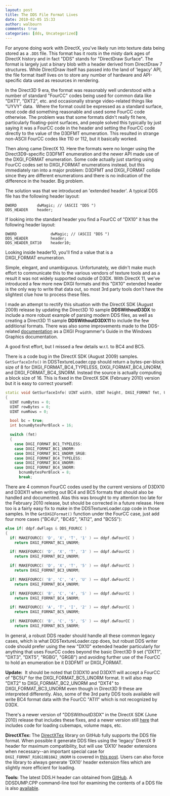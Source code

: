 ```yaml
---
layout: post
title: The DDS File Format Lives
date: 2010-02-05 15:33
author: walbourn
comments: true
categories: [dds, Uncategorized]
---
```

For anyone doing work with DirectX, you've likely run into texture data being stored as a ``.DDS`` file. This format has it roots in the misty dark ages of DirectX history and in fact "DDS" stands for "DirectDraw Surface". The format is largely just a binary blob with a header derived from DirectDraw 7 structures. While DirectDraw itself has passed into the land of 'legacy' API, the file format itself lives on to store any number of hardware and API-specific data used as resources in rendering.

In the Direct3D 9 era, the format was reasonably well understood with a number of standard "FourCC" codes being used for common data like "DXT1", "DXT2", etc. and occasionally strange video-related things like "UYVY" data.  Where the format could be expressed as a standard surface, most code did something reasonable and used some FourCC code otherwise. The problem was that some formats didn't really fit here, particularly floating-point surfaces, and people solved this typically by just saying it was a FourCC code in the header and setting the FourCC code directly to the value of the D3DFMT enumeration. This resulted in strange non-ASCII FourCC codes like 110 or 112, but it basically worked.

Then along came DirectX 10. Here the formats were no longer using the Direct3D9-specific D3DFMT enumeration and the newer API made use of the DXGI_FORMAT enumeration. Some code actually just starting using FourCC codes set to DXGI_FORMAT enumerations instead, but this immediately ran into a major problem: D3DFMT and DXGI_FORMAT collide since they are different enumerations and there is no indication of the difference in the header. Big problem.

The solution was that we introduced an 'extended header'. A typical DDS file has the following header layout:

```
DWORD         dwMagic; // (ASCII "DDS ")
DDS_HEADER    header;
```

If looking into the standard header you find a FourCC of "DX10" it has the following header layout:

```
DWORD               dwMagic; // (ASCII "DDS ")
DDS_HEADER          header;
DDS_HEADER_DXT10    header10;
```

Looking inside header10, you'll find a value that is a DXGI_FORMAT enumeration.

Simple, elegant, and unambiguous. Unfortunately, we didn't make much effort to communicate this to the various vendors of texture tools and as a result it was not widely supported outside of D3DX. With DirectX 11, we've introduced a few more new DXGI formats and this "DX10" extended header is the only way to write that data out, so most 3rd party tools don't have the slightest clue how to process these files.

I made an attempt to rectify this situation with the DirectX SDK (August 2009) release by updating the Direct3D 10 sample <strong>DDSWithoutD3DX</strong> to include a more robust example of parsing modern DDS files, as well as creating a Direct3D 11 sample <strong>DDSWithoutD3DX11 </strong>to include the few additional formats. There was also some improvements made to the DDS-related [documentation](https://docs.microsoft.com/en-us/windows/desktop/direct3ddds/dx-graphics-dds-pguide) as a DXGI Programmer's Guide in the Windows Graphics documentation.</span>

A good first effort, but I missed a few details w.r.t. to BC4 and BC5.

There is a code bug in the DirectX SDK (August 2009) samples. ``GetSurfaceInfo()`` in DDSTextureLoader.cpp should return a bytes-per-block size of 8 for DXGI_FORMAT_BC4_TYPELESS, DXGI_FORMAT_BC4_UNORM, and DXGI_FORMAT_BC4_SNORM. Instead the source is actually computing a block size of 16. This is fixed in the DirectX SDK (February 2010) version but it is easy to correct yourself:

```cpp
static void GetSurfaceInfo( UINT width, UINT height, DXGI_FORMAT fmt, UINT* pNumBytes, UINT* pRowBytes, UINT* pNumRows )
{
  UINT numBytes = 0;
  UINT rowBytes = 0;
  UINT numRows = 0;

  bool bc = true;
  int bcnumBytesPerBlock = 16;

  switch (fmt)
  {
    case DXGI_FORMAT_BC1_TYPELESS:
    case DXGI_FORMAT_BC1_UNORM:
    case DXGI_FORMAT_BC1_UNORM_SRGB:
    case DXGI_FORMAT_BC4_TYPELESS:
    case DXGI_FORMAT_BC4_UNORM:
    case DXGI_FORMAT_BC4_SNORM:
      bcnumBytesPerBlock = 8;
      break;
```

There are 4 common FourCC codes used by the current versions of D3DX10 and D3DX11 when writing out BC4 and BC5 formats that should also be handled and documented. Alas this was brought to my attention too late for the February 2010 release, but should be corrected in a future release. Here too is a fairly easy fix to make in the DDSTextureLoader.cpp code in those samples. In the ``GetDXGIFormat()`` function under the FourCC case, just add four more cases ("BC4U", "BC4S", "ATI2", and "BC5S"):

```cpp
else if( ddpf.dwFlags & DDS_FOURCC )
{
  if( MAKEFOURCC( 'D', 'X', 'T', '1' ) == ddpf.dwFourCC )
    return DXGI_FORMAT_BC1_UNORM;

  if( MAKEFOURCC( 'D', 'X', 'T', '3' ) == ddpf.dwFourCC )
    return DXGI_FORMAT_BC2_UNORM;

  if( MAKEFOURCC( 'D', 'X', 'T', '5' ) == ddpf.dwFourCC )
    return DXGI_FORMAT_BC3_UNORM;

  if( MAKEFOURCC( 'B', 'C', '4', 'U' ) == ddpf.dwFourCC )
    return DXGI_FORMAT_BC4_UNORM;

  if( MAKEFOURCC( 'B', 'C', '4', 'S' ) == ddpf.dwFourCC )
    return DXGI_FORMAT_BC4_SNORM;

  if( MAKEFOURCC( 'A', 'T', 'I', '2' ) == ddpf.dwFourCC )
    return DXGI_FORMAT_BC5_UNORM;

  if( MAKEFOURCC( 'B', 'C', '5', 'S' ) == ddpf.dwFourCC )
    return DXGI_FORMAT_BC5_SNORM;
```

In general, a robust DDS reader should handle all these common legacy cases, which is what DDSTextureLoader.cpp does, but robust DDS writer code should prefer using the new "DX10" extended header particularly for anything that uses FourCC codes beyond the basic Direct3D 9 set ("DXT1", "DXT3", "DXT5", "RGBG", "GRGB") and avoiding further use of the FourCC to hold an enumeration be it D3DFMT or DXGI_FORMAT.

<strong>Update:</strong>  It should be noted that D3DX10 and D3DX11 will accept a FourCC of "BC5U" for the DXGI_FORMAT_BC5_UNORM format. It will also map "DXT2" to DXGI_FORMAT_BC2_UNORM and "DXT4" to DXGI_FORMAT_BC3_UNORM even though in Direct3D 9 these are interpreted differently. Also, some of the 3rd party DDS tools available will write BC4 format data with the FourCC "ATI1" which is not recognized by D3DX.

There's a newer version of "DDSWithoutD3DX" in the DirectX SDK (June 2010) release that includes these fixes, and a newer version still [here](2010-07-15-ddswithoutd3dx-sample-update.md) that includes code for loading cubemaps, volume maps, etc.

<strong>DirectXTex:</strong> The [DirectXTex](http://go.microsoft.com/fwlink/?LinkId=248926) library on GitHub fully supports the DDS file format. When possible it generate DDS files using the 'legacy' DirectX 9 header for maximum compatibility, but will use 'DX10' header extensions when necessary--an important special case for <code>DXGI_FORMAT_R10G10B10A2_UNORM</code> is covered in [this post](2010-06-15-dds-update-and-1010102-problems.md). Users can also force the library to always generate 'DX10' header extension files which are slightly more efficient for loading.

<strong>Tools:</strong> The latest DDS.H header can obtained from [GitHub](https://github.com/Microsoft/DirectXTex/blob/master/DirectXTex/DDS.h). A DDSDUMP.CPP command-line tool for examining the contents of a DDS file is also [available](https://raw.githubusercontent.com/wiki/Microsoft/DirectXTex/ddsdump.cpp).
